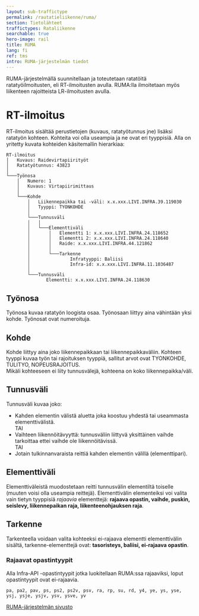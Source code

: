 ```yaml
---
layout: sub-traffictype
permalink: /rautatieliikenne/ruma/
section: Tietolähteet
traffictypes: Rataliikenne
searchable: true
hero-image: rail
title: RUMA
lang: fi
ref: tms
intro: RUMA-järjestelmän tiedot
---
```


RUMA-järjestelmällä suunnitellaan ja toteutetaan ratatöitä ratatyöilmoitusten, eli RT-ilmoitusten avulla. RUMA:lla ilmoitetaan myös liikenteen rajoitteista LR-ilmoitusten avulla.

# RT-ilmoitus
RT-ilmoitus sisältää perustietojen (kuvaus, ratatyötunnus jne) lisäksi ratatyön kohteen. Kohteita voi olla useampia ja ne ovat eri tyyppisiä. Alla on yritetty kuvata kohteiden käsitemallin hierarkiaa:
```
RT-ilmoitus
│   Kuvaus: Raidevirtapiirityöt
│   Ratatyötunnus: 43823
│
└───Työnosa
    │   Numero: 1
    │   Kuvaus: Virtapiirimittaus
    │
    └───Kohde
        │   Liikennepaikka tai -väli: x.x.xxx.LIVI.INFRA.39.119030
        │   Tyyppi: TYONKOHDE
        │
        └───Tunnusväli
        │   │
        │   └───Elementtiväli
        │       │   Elementti 1: x.x.xxx.LIVI.INFRA.24.118652
        │       │   Elementti 2: x.x.xxx.LIVI.INFRA.24.118640
        │       │   Raide: x.x.xxx.LIVI.INFRA.44.121862
        │       │
        │       └───Tarkenne
        │               Infratyyppi: Baliisi
        │               Infra-id: x.x.xxx.LIVI.INFRA.11.1036487
        │
        └───Tunnusväli
               Elementti: x.x.xxx.LIVI.INFRA.24.118630
```

## Työnosa
Työnosa kuvaa ratatyön loogista osaa. Työnosaan liittyy aina vähintään yksi kohde. Työnosat ovat numeroituja.

## Kohde
Kohde liittyy aina joko liikennepaikkaan tai liikennepaikkaväliin. Kohteen tyyppi kuvaa työn tai rajoituksen tyyppiä, sallitut arvot ovat TYONKOHDE, TULITYO, NOPEUSRAJOITUS.  
Mikäli kohteeseen ei liity tunnusvälejä, kohteena on koko liikennepaikka/väli.

## Tunnusväli
Tunnusväli kuvaa joko:
- Kahden elementin välistä aluetta joka koostuu yhdestä tai useammasta elementtivälistä.  
TAI
- Vaihteen liikennöitävyyttä: tunnusväliin liittyvä yksittäinen vaihde tarkoittaa ettei vaihde ole 
liikennöitävissä.  
TAI
- Jotain tulkinnanvaraista reittiä kahden elementin välillä (elementtipari).

## Elementtiväli
Elementtiväleistä muodostetaan reitti tunnusvälin elementiltä toiselle (muuten voisi olla useampia reittejä). Elementtivälin elementeiksi voi valita vain tietyn tyyppisiä *rajaavia* elementtejä: **rajaava opastin, vaihde, puskin, seislevy, liikennepaikan raja, liikenteenohjauksen raja**.  

## Tarkenne
Tarkenteella voidaan valita kohteeksi ei-rajaava elementti elementtivälin sisältä, tarkenne-elementtejä ovat: **tasoristeys, baliisi, ei-rajaava opastin**.

### Rajaavat opastintyypit
Alla Infra-API -opastintyypit jotka luokitellaan RUMA:ssa rajaaviksi, loput opastintyypit ovat ei-rajaavia.
```
pa, pa2, pav, ps, ps2, ps2v, psv, ra, rp, su, rd, y4, ye, ys, yse, ysj, ysje, ysjv, ysv, ysve, yv
```

[RUMA-järjestelmän sivusto](https://tmfg.fi/fi/finrail/ruma)
